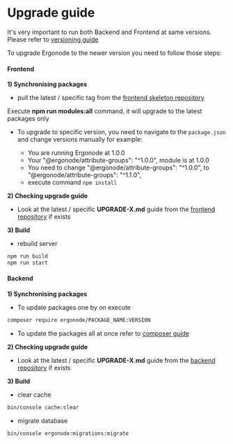 # Upgrade guide

<div class="Alert Alert--alert">

It's very important to run both Backend and Frontend at same versions. Please refer to [versioning guide](versioning.md)

</div>

To upgrade Ergonode to the newer version you need to follow those steps:

#### Frontend

**1) Synchronising packages**

- pull the latest / specific tag from the [frontend skeleton repository](https://github.com/ergonode/skeleton-frontend)

<div class="Alert Alert--warning">

Execute **npm run modules:all** command, it will upgrade to the latest packages only

</div>

- To upgrade to specific version, you need to navigate to the `package.json` and change versions manually for example:

  - You are running Ergonode at 1.0.0
  - Your "@ergonode/attribute-groups": "^1.0.0", module is at 1.0.0
  - You need to change "@ergonode/attribute-groups": "^1.0.0", to "@ergonode/attribute-groups": "^1.1.0",
  - execute command `npm install` 

**2) Checking upgrade guide**

- Look at the latest / specific **UPGRADE-X.md** guide from the [frontend repository](https://github.com/ergonode/frontend) if exists

**3) Build**
- rebuild server

```bash
npm run build
npm run start
```

#### Backend

**1) Synchronising packages**

- To update packages one by on execute

```bash
composer require ergonode/PACKAGE_NAME:VERSION
```

- To update the packages all at once refer to [composer guide](https://getcomposer.org/doc/03-cli.md#require)

**2) Checking upgrade guide**

- Look at the latest / specific **UPGRADE-X.md** guide from the [backend repository](https://github.com/ergonode/backend) if exists

**3) Build**

- clear cache
```bash
bin/console cache:clear
```

- migrate database

```bash
bin/console ergonode:migrations:migrate
```
